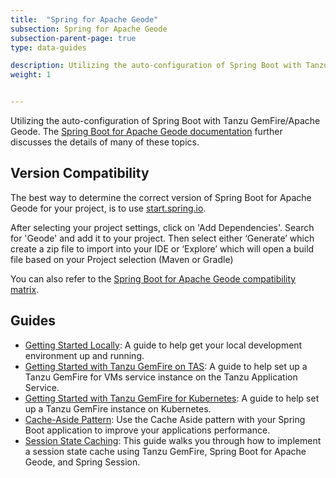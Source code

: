 ```yaml
---
title:  "Spring for Apache Geode"
subsection: Spring for Apache Geode
subsection-parent-page: true
type: data-guides

description: Utilizing the auto-configuration of Spring Boot with Tanzu GemFire and Apache Geode.
weight: 1


---
```


Utilizing the auto-configuration of Spring Boot with Tanzu GemFire/Apache Geode.  The [Spring Boot for Apache Geode documentation](https://docs.spring.io/spring-boot-data-geode-build/current/reference/html5/) further discusses the details of many of these topics.

## Version Compatibility
The best way to determine the correct version of Spring Boot for Apache Geode for your project, is to use [start.spring.io](https://start.spring.io/).

After selecting your project settings, click on 'Add Dependencies'. Search for 'Geode' and add it to your project. Then select either ‘Generate’ which create a zip file to import into your IDE or ‘Explore’ which will open a build file based on your Project selection (Maven or Gradle)

You can also refer to the [Spring Boot for Apache Geode compatibility matrix](https://github.com/spring-projects/spring-boot-data-geode/wiki/Spring-Boot-for-Apache-Geode-and-Pivotal-GemFire-Version-Compatibility-Matrix#version-compatibility-matrix). 

## Guides

- [Getting Started Locally](/data/tanzu-gemfire/guides/get-started-locally-sbdg/): A guide to help get your local development environment up and running.
- [Getting Started with Tanzu GemFire on TAS](/data/tanzu-gemfire/guides/get-started-tgf4vms-sbdg/): A guide to help set up a Tanzu GemFire for VMs service instance on the Tanzu Application Service.
- [Getting Started with Tanzu GemFire for Kubernetes](/data/tanzu-gemfire/guides/get-started-tgf4k8s-sbdg/): A guide to help set up a  Tanzu GemFire instance on Kubernetes.
- [Cache-Aside Pattern](/data/tanzu-gemfire/guides/cache-aside-pattern-sbdg): Use the Cache Aside pattern with your Spring Boot application to improve your applications performance.
- [Session State Caching](/data/tanzu-gemfire/guides/session-state-cache-sbdg): This guide walks you through how to implement a session state cache using Tanzu GemFire, Spring Boot for Apache Geode, and Spring Session.

  